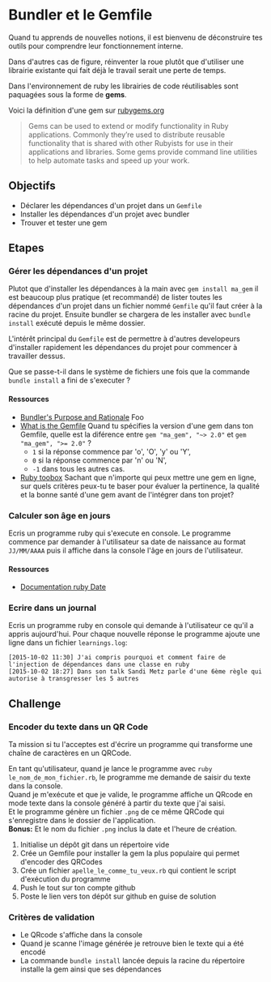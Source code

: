 # Bundler et le Gemfile

Quand tu apprends de nouvelles notions, il est bienvenu de déconstruire tes outils
pour comprendre leur fonctionnement interne.

Dans d'autres cas de figure, réinventer la roue plutôt que d'utiliser une librairie
existante qui fait déjà le travail serait une perte de temps.

Dans l'environnement de ruby les librairies de code réutilisables sont paquagées
sous la forme de **gems**.

Voici la définition d'une gem sur [rubygems.org](http://guides.rubygems.org/)

> Gems can be used to extend or modify functionality in Ruby applications. Commonly they’re used to distribute reusable functionality that is shared with other Rubyists for use in their applications and libraries. Some gems provide command line utilities to help automate tasks and speed up your work.

## Objectifs

* Déclarer les dépendances d'un projet dans un `Gemfile`
* Installer les dépendances d'un projet avec bundler
* Trouver et tester une gem

## Etapes

### Gérer les dépendances d'un projet

Plutot que d'installer les dépendances à la main avec `gem install ma_gem` il est beaucoup plus pratique (et recommandé) de lister toutes les dépendances d'un projet dans un fichier nommé `Gemfile` qu'il faut créer à la racine du projet.
Ensuite bundler se chargera de les installer avec `bundle install` exécuté depuis le même dossier.

L'intérêt principal du `Gemfile` est de permettre à d'autres developeurs d'installer rapidement les dépendances du projet pour commencer à travailler dessus.

Que se passe-t-il dans le système de fichiers une fois que la commande `bundle
install` a fini de s'executer ?

#### Ressources

* [Bundler's Purpose and Rationale](http://bundler.io/rationale.html)
  Foo
* [What is the Gemfile](http://tosbourn.com/what-is-the-gemfile/)
  Quand tu spécifies la version d'une gem dans ton Gemfile, quelle est la diférence entre `gem "ma_gem", "~> 2.0"` et `gem "ma_gem", ">= 2.0"` ?
    * `1` si la réponse commence par 'o', 'O', 'y' ou 'Y',
    * `0` si la réponse commence par 'n' ou 'N',
    * `-1` dans tous les autres cas.
* [Ruby toobox](https://www.ruby-toolbox.com/)
  Sachant que n'importe qui peux mettre une gem en ligne, sur quels critères
  peux-tu te baser pour évaluer la pertinence, la qualité et la bonne santé
  d'une gem avant de l'intégrer dans ton projet?

### Calculer son âge en jours

Ecris un programme ruby qui s'execute en console. Le programme commence par
demander à l'utilisateur sa date de naissance au format `JJ/MM/AAAA` puis il 
affiche dans la console l'âge en jours de l'utilisateur.

#### Ressources

* [Documentation ruby Date](http://devdocs.io/ruby/date)

### Ecrire dans un journal

Ecris un programme ruby en console qui demande à l'utilisateur ce qu'il a appris
aujourd'hui. Pour chaque nouvelle réponse le programme ajoute une ligne dans
un fichier `learnings.log`:

~~~
[2015-10-02 11:30] J'ai compris pourquoi et comment faire de l'injection de dépendances dans une classe en ruby
[2015-10-02 18:27] Dans son talk Sandi Metz parle d'une 6ème règle qui autorise à transgresser les 5 autres
~~~

## Challenge

### Encoder du texte dans un QR Code

Ta mission si tu l'acceptes est d'écrire un programme qui transforme une chaîne de caractères en un QRCode. 

En tant qu'utilisateur, quand je lance le programme avec `ruby le_nom_de_mon_fichier.rb`, le programme me demande de saisir du texte dans la console.  
Quand je m'exécute et que je valide, le programme affiche un QRcode en mode texte dans la console généré à partir du texte que j'ai saisi.  
Et le programme génère un fichier `.png` de ce même QRCode qui s'enregistre dans le dossier de l'application.  
**Bonus:** Et le nom du fichier `.png` inclus la date et l'heure de création.

1. Initialise un dépôt git dans un répertoire vide
2. Crée un Gemfile pour installer la gem la plus populaire qui permet d'encoder des QRCodes
3. Crée un fichier `apelle_le_comme_tu_veux.rb` qui contient le script d'exécution du programme
3. Push le tout sur ton compte github
4. Poste le lien vers ton dépôt sur github en guise de solution

### Critères de validation

 * Le QRcode s'affiche dans la console
* Quand je scanne l'image générée je retrouve bien le texte qui a été encodé
* La commande `bundle install` lancée depuis la racine du répertoire installe la gem 
ainsi que ses dépendances
